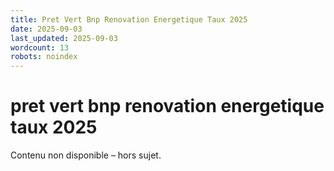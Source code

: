```yaml
---
title: Pret Vert Bnp Renovation Energetique Taux 2025
date: 2025-09-03
last_updated: 2025-09-03
wordcount: 13
robots: noindex
---
```


# pret vert bnp renovation energetique taux 2025

Contenu non disponible – hors sujet.